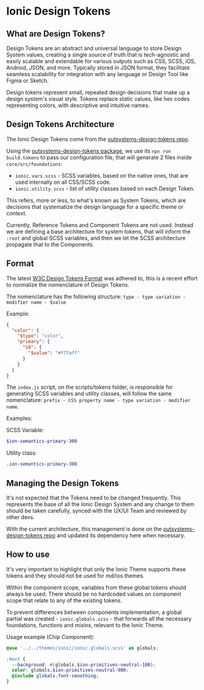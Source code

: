 # Ionic Design Tokens

## What are Design Tokens?

Design Tokens are an abstract and universal language to store Design System values, creating a single source of truth that is tech-agnostic and easily scalable and extendable for various outputs such as CSS, SCSS, iOS, Android, JSON, and more. Typically stored in JSON format, they facilitate seamless scalability for integration with any language or Design Tool like Figma or Sketch.

Design tokens represent small, repeated design decisions that make up a design system's visual style. Tokens replace static values, like hex codes representing colors, with descriptive and intuitive names.

## Design Tokens Architecture

The Ionic Design Tokens come from the [outsystems-design-tokens repo](https://github.com/OutSystems/outsystems-design-tokens). 

Using the [outsystems-design-tokens package](https://www.npmjs.com/package/outsystems-design-tokens), we use its `npx run build.tokens` to pass our configuration file, that will generate 2 files inside `core/src/foundations`:

- `ionic.vars.scss` - SCSS variables, based on the native ones, that are used internally on all CSS/SCSS code.
- `ionic.utility.scss` - list of utility classes based on each Design Token.

This refers, more or less, to what's known as System Tokens, which are decisions that systematize the design language for a specific theme or context.

Currently, Reference Tokens and Component Tokens are not used. Instead we are defining a base architecture for system tokens, that will inform the `:root` and global SCSS variables, and then we let the SCSS architecture propagate that to the Components.

## Format

The latest [W3C Design Tokens Format](https://design-tokens.github.io/community-group/format/) was adhered to, this is a recent effort to normalize the nomenclature of Design Tokens.

The nomenclature has the following structure: `type - type variation - modifier name - $value`

Example:

```json
{
  "color": {
    "$type": "color",
    "primary": {
      "10": {
        "$value": "#f7faff"
      }
    }
  }
}
```

The `index.js` script, on the scripts/tokens folder, is responsible for generating SCSS variables and utility classes, will follow the same nomenclature: `prefix - CSS property name - type variation - modifier name`.

Examples: 

SCSS Variable:

```scss
$ion-semantics-primary-300
```

Utility class:

```css
.ion-semantics-primary-300
```

## Managing the Design Tokens

It's not expected that the Tokens need to be changed frequently. This represents the base of all the Ionic Design System and any change to them should be taken carefully, synced with the UX/UI Team and reviewed by other devs. 

With the current architecture, this management is done on the [outsystems-design-tokens repo](https://github.com/OutSystems/outsystems-design-tokens) and updated its dependency here when necessary.

## How to use

It's very important to highlight that only the Ionic Theme supports these tokens and they should not be used for md/ios themes.

Within the component scope, variables from these global tokens should always be used. There should be no hardcoded values on component scope that relate to any of the existing tokens.

To prevent differences between components implementation, a global partial was created - `ionic.globals.scss` - that forwards all the necessary foundations, functions and mixins, relevant to the Ionic Theme.

Usage example (Chip Component):

```scss
@use '../../themes/ionic/ionic.globals.scss' as globals;

:host {
  --background: #{globals.$ion-primitives-neutral-100};
  color: globals.$ion-primitives-neutral-900;
  @include globals.font-smoothing;
}
```
